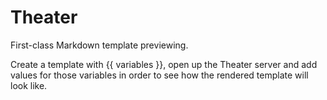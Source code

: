 # Theater

First-class Markdown template previewing.

Create a template with {{ variables }}, open up the Theater server and add values for those variables in order to see how the rendered template will look like.
